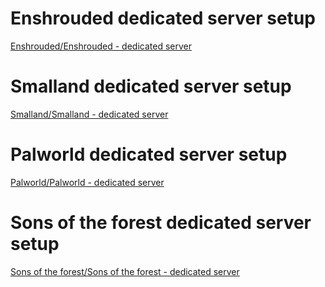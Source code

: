 # Enshrouded dedicated server setup
[Enshrouded/Enshrouded - dedicated server](Enshrouded/Enshrouded%20-%20dedicated%20server.md)

# Smalland dedicated server setup
[Smalland/Smalland - dedicated server](Smalland/Smalland%20-%20dedicated%20server.md)

# Palworld dedicated server setup
[Palworld/Palworld - dedicated server](Palworld/Palworld%20-%20dedicated%20server.md)

# Sons of the forest dedicated server setup
[Sons of the forest/Sons of the forest - dedicated server](Sons%20of%20the%20forest/Sons%20of%20the%20forest%20-%20dedicated%20server.md)